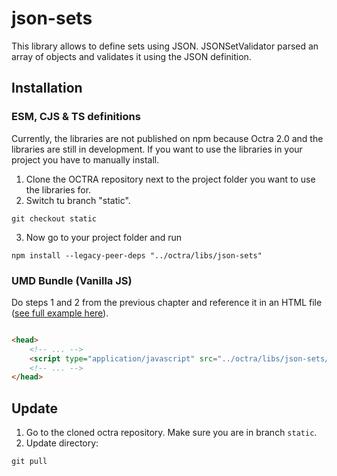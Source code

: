 # json-sets

This library allows to define sets using JSON. JSONSetValidator parsed an array of objects and validates it using the JSON definition.

## Installation

### ESM, CJS & TS definitions

Currently, the libraries are not published on npm because Octra 2.0 and the libraries are still in development. If you
want to use the libraries in your project you have to manually install.

1. Clone the OCTRA repository next to the project folder you want to use the libraries for.
2. Switch tu branch "static".

```shell
git checkout static
```

3. Now go to your project folder and run

```shell
npm install --legacy-peer-deps "../octra/libs/json-sets"
```

### UMD Bundle (Vanilla JS)

Do steps 1 and 2 from the previous chapter and reference it in an HTML
file ([see full example here](../../apps/web-components-demo/index.html)).

````html

<head>
    <!-- ... -->
    <script type="application/javascript" src="../octra/libs/json-sets/bundles/OctraJSONSets.umd.js"></script>
    <!-- ... -->
</head>
````

## Update

1. Go to the cloned octra repository. Make sure you are in branch `static`.
2. Update directory:

```shell
git pull
```

